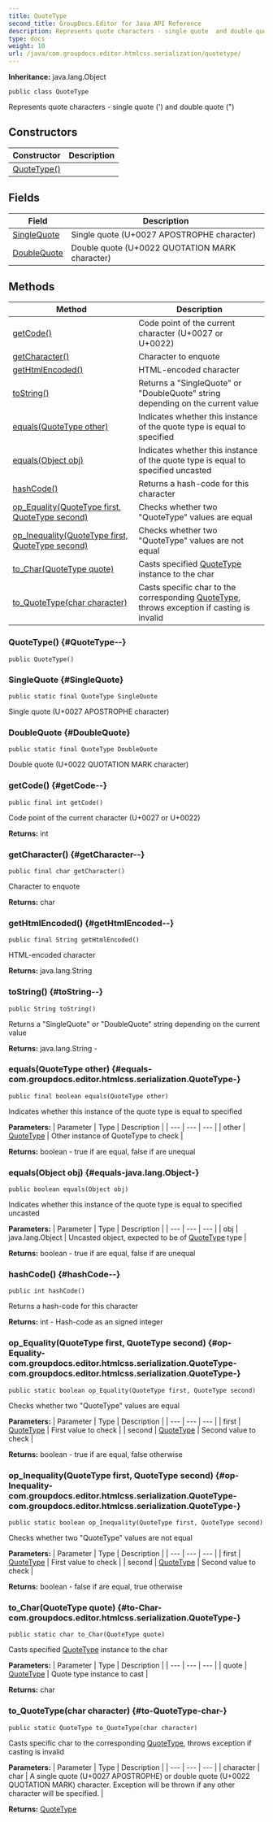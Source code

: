 ```yaml
---
title: QuoteType
second_title: GroupDocs.Editor for Java API Reference
description: Represents quote characters - single quote  and double quote
type: docs
weight: 10
url: /java/com.groupdocs.editor.htmlcss.serialization/quotetype/
---
```

**Inheritance:**
java.lang.Object
```
public class QuoteType
```

Represents quote characters - single quote (') and double quote (")
## Constructors

| Constructor | Description |
| --- | --- |
| [QuoteType()](#QuoteType--) |  |
## Fields

| Field | Description |
| --- | --- |
| [SingleQuote](#SingleQuote) | Single quote (U+0027 APOSTROPHE character) |
| [DoubleQuote](#DoubleQuote) | Double quote (U+0022 QUOTATION MARK character) |
## Methods

| Method | Description |
| --- | --- |
| [getCode()](#getCode--) | Code point of the current character (U+0027 or U+0022) |
| [getCharacter()](#getCharacter--) | Character to enquote |
| [getHtmlEncoded()](#getHtmlEncoded--) | HTML-encoded character |
| [toString()](#toString--) | Returns a "SingleQuote" or "DoubleQuote" string depending on the current value |
| [equals(QuoteType other)](#equals-com.groupdocs.editor.htmlcss.serialization.QuoteType-) | Indicates whether this instance of the quote type is equal to specified |
| [equals(Object obj)](#equals-java.lang.Object-) | Indicates whether this instance of the quote type is equal to specified uncasted |
| [hashCode()](#hashCode--) | Returns a hash-code for this character |
| [op_Equality(QuoteType first, QuoteType second)](#op-Equality-com.groupdocs.editor.htmlcss.serialization.QuoteType-com.groupdocs.editor.htmlcss.serialization.QuoteType-) | Checks whether two "QuoteType" values are equal |
| [op_Inequality(QuoteType first, QuoteType second)](#op-Inequality-com.groupdocs.editor.htmlcss.serialization.QuoteType-com.groupdocs.editor.htmlcss.serialization.QuoteType-) | Checks whether two "QuoteType" values are not equal |
| [to_Char(QuoteType quote)](#to-Char-com.groupdocs.editor.htmlcss.serialization.QuoteType-) | Casts specified [QuoteType](../../com.groupdocs.editor.htmlcss.serialization/quotetype) instance to the char |
| [to_QuoteType(char character)](#to-QuoteType-char-) | Casts specific char to the corresponding [QuoteType](../../com.groupdocs.editor.htmlcss.serialization/quotetype), throws exception if casting is invalid |
### QuoteType() {#QuoteType--}
```
public QuoteType()
```


### SingleQuote {#SingleQuote}
```
public static final QuoteType SingleQuote
```


Single quote (U+0027 APOSTROPHE character)

### DoubleQuote {#DoubleQuote}
```
public static final QuoteType DoubleQuote
```


Double quote (U+0022 QUOTATION MARK character)

### getCode() {#getCode--}
```
public final int getCode()
```


Code point of the current character (U+0027 or U+0022)

**Returns:**
int
### getCharacter() {#getCharacter--}
```
public final char getCharacter()
```


Character to enquote

**Returns:**
char
### getHtmlEncoded() {#getHtmlEncoded--}
```
public final String getHtmlEncoded()
```


HTML-encoded character

**Returns:**
java.lang.String
### toString() {#toString--}
```
public String toString()
```


Returns a "SingleQuote" or "DoubleQuote" string depending on the current value

**Returns:**
java.lang.String - 
### equals(QuoteType other) {#equals-com.groupdocs.editor.htmlcss.serialization.QuoteType-}
```
public final boolean equals(QuoteType other)
```


Indicates whether this instance of the quote type is equal to specified

**Parameters:**
| Parameter | Type | Description |
| --- | --- | --- |
| other | [QuoteType](../../com.groupdocs.editor.htmlcss.serialization/quotetype) | Other instance of QuoteType to check |

**Returns:**
boolean - true if are equal, false if are unequal
### equals(Object obj) {#equals-java.lang.Object-}
```
public boolean equals(Object obj)
```


Indicates whether this instance of the quote type is equal to specified uncasted

**Parameters:**
| Parameter | Type | Description |
| --- | --- | --- |
| obj | java.lang.Object | Uncasted object, expected to be of [QuoteType](../../com.groupdocs.editor.htmlcss.serialization/quotetype) type |

**Returns:**
boolean - true if are equal, false if are unequal
### hashCode() {#hashCode--}
```
public int hashCode()
```


Returns a hash-code for this character

**Returns:**
int - Hash-code as an signed integer
### op_Equality(QuoteType first, QuoteType second) {#op-Equality-com.groupdocs.editor.htmlcss.serialization.QuoteType-com.groupdocs.editor.htmlcss.serialization.QuoteType-}
```
public static boolean op_Equality(QuoteType first, QuoteType second)
```


Checks whether two "QuoteType" values are equal

**Parameters:**
| Parameter | Type | Description |
| --- | --- | --- |
| first | [QuoteType](../../com.groupdocs.editor.htmlcss.serialization/quotetype) | First value to check |
| second | [QuoteType](../../com.groupdocs.editor.htmlcss.serialization/quotetype) | Second value to check |

**Returns:**
boolean - true if are equal, false otherwise
### op_Inequality(QuoteType first, QuoteType second) {#op-Inequality-com.groupdocs.editor.htmlcss.serialization.QuoteType-com.groupdocs.editor.htmlcss.serialization.QuoteType-}
```
public static boolean op_Inequality(QuoteType first, QuoteType second)
```


Checks whether two "QuoteType" values are not equal

**Parameters:**
| Parameter | Type | Description |
| --- | --- | --- |
| first | [QuoteType](../../com.groupdocs.editor.htmlcss.serialization/quotetype) | First value to check |
| second | [QuoteType](../../com.groupdocs.editor.htmlcss.serialization/quotetype) | Second value to check |

**Returns:**
boolean - false if are equal, true otherwise
### to_Char(QuoteType quote) {#to-Char-com.groupdocs.editor.htmlcss.serialization.QuoteType-}
```
public static char to_Char(QuoteType quote)
```


Casts specified [QuoteType](../../com.groupdocs.editor.htmlcss.serialization/quotetype) instance to the char

**Parameters:**
| Parameter | Type | Description |
| --- | --- | --- |
| quote | [QuoteType](../../com.groupdocs.editor.htmlcss.serialization/quotetype) | Quote type instance to cast |

**Returns:**
char
### to_QuoteType(char character) {#to-QuoteType-char-}
```
public static QuoteType to_QuoteType(char character)
```


Casts specific char to the corresponding [QuoteType](../../com.groupdocs.editor.htmlcss.serialization/quotetype), throws exception if casting is invalid

**Parameters:**
| Parameter | Type | Description |
| --- | --- | --- |
| character | char | A single quote (U+0027 APOSTROPHE) or double quote (U+0022 QUOTATION MARK) character. Exception will be thrown if any other character will be specified. |

**Returns:**
[QuoteType](../../com.groupdocs.editor.htmlcss.serialization/quotetype)
